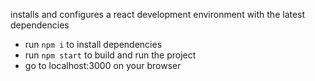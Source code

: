installs and configures a react development environment with the latest dependencies

- run `npm i` to install dependencies
- run `npm start` to build and run the project
- go to localhost:3000 on your browser
